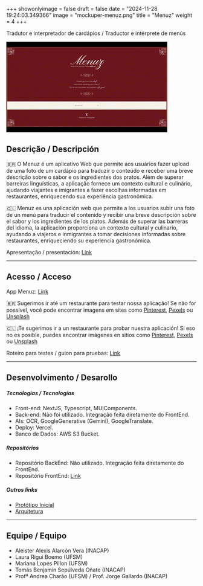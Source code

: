 +++
showonlyimage = false
draft = false
date = "2024-11-28 19:24:03.349366"
image = "mockuper-menuz.png"
title = "Menuz"
weight = 4
+++

Tradutor e interpretador de cardápios / Traductor e intérprete de menús

<!--more-->


![](gif-atualizado.gif)

## Descrição / Descripción

🇧🇷 O Menuz é um aplicativo Web que permite aos usuários fazer upload de uma foto de um cardápio para traduzir o conteúdo e receber uma breve descrição sobre o sabor e os ingredientes dos pratos. Além de superar barreiras linguísticas, a aplicação fornece um contexto cultural e culinário, ajudando viajantes e imigrantes a fazer escolhas informadas em restaurantes, enriquecendo sua experiência gastronômica.

🇨🇱 Menuz es una aplicación web que permite a los usuarios subir una foto de un menú para traducir el contenido y recibir una breve descripción sobre el sabor y los ingredientes de los platos. Además de superar las barreras del idioma, la aplicación proporciona un contexto cultural y culinario, ayudando a viajeros e inmigrantes a tomar decisiones informadas sobre restaurantes, enriqueciendo su experiencia gastronómica.

Apresentação / presentación: [Link](https://docs.google.com/presentation/d/1yjYb7Ij8HtfcS6D1ixhdPGn1bdyxIkguMcnUzK-rJ08/edit#slide=id.p)

---

## Acesso / Acceso

App Menuz: [Link](https://ai-menuz.vercel.app/)

🇧🇷 Sugerimos ir até um restaurante para testar nossa aplicação! Se não for possível, você pode encontrar imagens em sites como [Pinterest](https://uk.pinterest.com/search/pins/?q=food%20menu%20ideas), [Pexels](https://www.pexels.com/search/menu/) ou [Unsplash](https://unsplash.com/s/photos/menu)

🇨🇱 ¡Te sugerimos ir a un restaurante para probar nuestra aplicación! Si eso no es posible, puedes encontrar imágenes en sitios como [Pinterest](https://uk.pinterest.com/search/pins/?q=food%20menu%20ideas), [Pexels](https://www.pexels.com/search/menu/) ou [Unsplash](https://unsplash.com/s/photos/menu)

Roteiro para testes / guion para pruebas: [Link](https://docs.google.com/forms/d/e1FAIpQLSdxofVBbKDtLei-Ig36MK9k0c1P10BRSumcWJxycwggbDwRTA/viewform?usp=header)

---

## Desenvolvimento / Desarollo

##### Tecnologias / Tecnologías

- Front-end: NextJS, Typescript, MUIComponents.
- Back-end: Não foi utilizado. Integração feita diretamente do FrontEnd.
- AIs: OCR, GoogleGenerative (Gemini), GoogleTranslate.
- Deploy: Vercel.
- Banco de Dados: AWS S3 Bucket.

##### Repositórios

- Repositório BackEnd: Não utilizado. Integração feita diretamente do FrontEnd.
- Repositório FrontEnd: [Link](https://github.com/LauraBoemo/ai-menuz)

##### Outros links

- [Protótipo Inicial](https://www.figma.com/design/pWDpORfqqWRBRzlXvbXQB8/PS2-MyMenu?node-id=0-1&t=mVIxXVE1sQvk5TpP-1)
- [Arquitetura](https://www.figma.com/board/v1btaJf9OBQshaci5NPnrK/PS2-Archtecture-MyMenu?t=mVIxXVE1sQvk5TpP-0)

---

## Equipe / Equipo

- Aleister Alexis Alarcón Vera (INACAP)
- Laura Rigui Boemo (UFSM)
- Mariana Lopes Pillon (UFSM)
- Tomás Benjamín Sepúlveda Oñate (INACAP)
- Profª Andrea Charão (UFSM) / Prof. Jorge Gallardo (INACAP)
